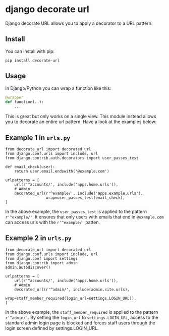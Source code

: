 django decorate url
====================

Django decorate URL allows you to apply a decorator to a URL pattern.

Install
-------

You can install with pip:


    pip install decorate-url


Usage
-----


In Django/Python you can wrap a function like this:

```python
@wrapper
def function(..):
    ...
```
This is great but only works on a single view.  This module instead allows
you to decorate an entire url pattern. Have a look at the examples below:



Example 1 in `urls.py`
----------------------
```
from decorate_url import decorated_url
from django.conf.urls import include, url
from django.contrib.auth.decorators import user_passes_test

def email_check(user):
    return user.email.endswith('@example.com')

urlpatterns = [
    url(r'^accounts/', include('apps.home.urls')),
    # Admin
    decorated_url(r'^example/', include('apps.example.urls'),
                  wrap=user_passes_test(email_check),
]
```
In the above example, the `user_passes_test` is applied to the 
pattern `r'^example/'`. It ensures that only users with emails that end in `@example.com` can
access urls with the `r'^example/'` patten.



Example 2 in `urls.py`
----------------------
```
from decorate_url import decorated_url
from django.conf.urls import include, url
from django.conf import settings
from django.contrib import admin
admin.autodiscover()

urlpatterns = [
    url(r'^accounts/', include('apps.home.urls')),
    # Admin
    decorated_url(r'^admin/', include(admin.site.urls),
                  wrap=staff_member_required(login_url=settings.LOGIN_URL)),
]
```
In the above example, the `staff_member_required` is applied to the 
pattern `r'^admin/'`. By setting the `login_url` to `settings.LOGIN_URL`, access to the 
standard admin login page is blocked and forces staff users through the login screen
defined by settings.LOGIN_URL.
